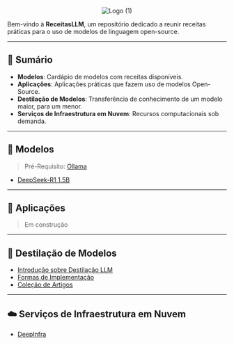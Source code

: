 <p align="center">
  <img src="https://github.com/user-attachments/assets/3574b7a5-e390-4d5d-bc8c-e80e59dfb018" alt="Logo (1)">
</p>

Bem-vindo à **ReceitasLLM**, um repositório dedicado a reunir receitas práticas para o uso de modelos de linguagem open-source.

---
## 📔 Sumário

- **Modelos**: Cardápio de modelos com receitas disponíveis.
- **Aplicações**: Aplicações práticas que fazem uso de modelos Open-Source.
- **Destilação de Modelos**: Transferência de conhecimento de um modelo maior, para um menor.
- **Serviços de Infraestrutura em Nuvem**: Recursos computacionais sob demanda.

---
## 🤖 Modelos

> Pré-Requisito: [Ollama](./ollama/install.md)

- [DeepSeek-R1 1.5B](./modelos/deepSeek/deepSeekR1-1B.md)

---
## 🚀 Aplicações

> Em construção

---
## 🔬 Destilação de Modelos

- [Introdução sobre Destilação LLM](./destilacao/introducao.md)
- [Formas de Implementação](./destilacao/implementacao.md)
- [Coleção de Artigos](./destilacao/artigos.md)

---
## ☁️ Serviços de Infraestrutura em Nuvem

- [DeepInfra](./infraestrutura/deepInfra.md)
